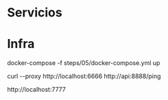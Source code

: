 # Servicios

# Infra 

docker-compose -f steps/05/docker-compose.yml up



curl --proxy http://localhost:6666 http://api:8888/ping



http://localhost:7777

